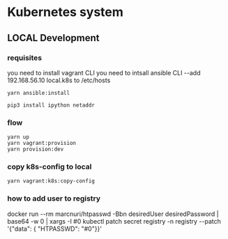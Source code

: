 # Kubernetes system

## LOCAL Development

### requisites

you need to install vagrant CLI
you need to intsall ansible CLI
--add 192.168.56.10 local.k8s to /etc/hosts


```shell
yarn ansible:install

pip3 install ipython netaddr
```

### flow

```shell
yarn up
yarn vagrant:provision
yarn provision:dev
```

### copy k8s-config to local

```shell
yarn vagrant:k8s:copy-config
```

### how to add user to registry
docker run --rm marcnuri/htpasswd -Bbn desiredUser desiredPassword | base64 -w 0 | xargs -I #0 kubectl patch secret registry -n registry --patch '{"data": { "HTPASSWD": "#0"}}'
